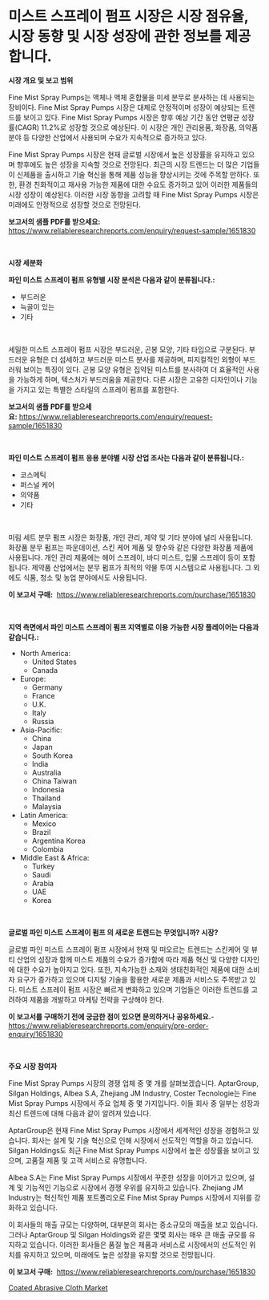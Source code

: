 <p><h1>미스트 스프레이 펌프 시장은 시장 점유율, 시장 동향 및 시장 성장에 관한 정보를 제공합니다.</h1></p><p><strong>시장 개요 및 보고 범위</strong></p>
<p><p>Fine Mist Spray Pumps는 액체나 액체 혼합물을 미세 분무로 분사하는 데 사용되는 장비이다. Fine Mist Spray Pumps 시장은 대체로 안정적이며 성장이 예상되는 트렌드를 보이고 있다. Fine Mist Spray Pumps 시장은 향후 예상 기간 동안 연평균 성장률(CAGR) 11.2%로 성장할 것으로 예상된다. 이 시장은 개인 관리용품, 화장품, 의약품 분야 등 다양한 산업에서 사용되며 수요가 지속적으로 증가하고 있다.</p><p>Fine Mist Spray Pumps 시장은 현재 글로벌 시장에서 높은 성장률을 유지하고 있으며 향후에도 높은 성장을 지속할 것으로 전망된다. 최근의 시장 트렌드는 더 많은 기업들이 신제품을 출시하고 기술 혁신을 통해 제품 성능을 향상시키는 것에 주목할 만하다. 또한, 환경 친화적이고 재사용 가능한 제품에 대한 수요도 증가하고 있어 이러한 제품들의 시장 성장이 예상된다. 이러한 시장 동향을 고려할 때 Fine Mist Spray Pumps 시장은 미래에도 안정적으로 성장할 것으로 전망된다.</p></p>
<p><strong>보고서의 샘플 PDF를 받으세요:</strong> <a href="https://www.reliableresearchreports.com/enquiry/request-sample/1651830">https://www.reliableresearchreports.com/enquiry/request-sample/1651830</a></p>
<p>&nbsp;</p>
<p><strong>시장 세분화</strong></p>
<p><strong>파인 미스트 스프레이 펌프 유형별 시장 분석은 다음과 같이 분류됩니다.:</strong></p>
<p><ul><li>부드러운</li><li>늑골이 있는</li><li>기타</li></ul></p>
<p>&nbsp;</p>
<p><p>세밀한 미스트 스프레이 펌프 시장은 부드러운, 곤봉 모양, 기타 타입으로 구분된다. 부드러운 유형은 더 섬세하고 부드러운 미스트 분사를 제공하며, 피지컬적인 외형이 부드러워 보이는 특징이 있다. 곤봉 모양 유형은 집약된 미스트를 분사하여 더 효율적인 사용을 가능하게 하며, 텍스처가 부드러움을 제공한다. 다른 시장은 고유한 디자인이나 기능을 가지고 있는 특별한 스타일의 스프레이 펌프를 포함한다.</p></p>
<p><strong>보고서의 샘플 PDF를 받으세요:</strong>&nbsp;<a href="https://www.reliableresearchreports.com/enquiry/request-sample/1651830">https://www.reliableresearchreports.com/enquiry/request-sample/1651830</a></p>
<p>&nbsp;</p>
<p><strong> 파인 미스트 스프레이 펌프 응용 분야별 시장 산업 조사는 다음과 같이 분류됩니다.:</strong></p>
<p><ul><li>코스메틱</li><li>퍼스널 케어</li><li>의약품</li><li>기타</li></ul></p>
<p>&nbsp;</p>
<p><p>미림 세트 분무 펌프 시장은 화장품, 개인 관리, 제약 및 기타 분야에 널리 사용됩니다. 화장품 분무 펌프는 파운데이션, 스킨 케어 제품 및 향수와 같은 다양한 화장품 제품에 사용됩니다. 개인 관리 제품에는 헤어 스프레이, 바디 미스트, 입물 스프레이 등이 포함됩니다. 제약품 산업에서는 분무 펌프가 최적의 약물 투여 시스템으로 사용됩니다. 그 외에도 식품, 청소 및 농업 분야에서도 사용됩니다.</p></p>
<p><strong>이 보고서 구매:</strong>&nbsp; <a href="https://www.reliableresearchreports.com/purchase/1651830">https://www.reliableresearchreports.com/purchase/1651830</a></p>
<p>&nbsp;</p>
<p><strong>지역 측면에서 파인 미스트 스프레이 펌프 지역별로 이용 가능한 시장 플레이어는 다음과 같습니다.:</strong></p>
<p><ul>
    <li>
        North America:
        <ul>
            <li>United States</li>
            <li>Canada</li>
        </ul>
    </li>
    <li>
        Europe:
        <ul>
            <li>Germany</li>
            <li>France</li>
            <li>U.K.</li>
            <li>Italy</li>
            <li>Russia</li>
        </ul>
    </li>
    <li>
        Asia-Pacific:
        <ul>
            <li>China</li>
            <li>Japan</li>
            <li>South Korea</li>
            <li>India</li>
            <li>Australia</li>
            <li>China Taiwan</li>
            <li>Indonesia</li>
            <li>Thailand</li>
            <li>Malaysia</li>
        </ul>
    </li>
    <li>
        Latin America:
        <ul>
            <li>Mexico</li>
            <li>Brazil</li>
            <li>Argentina Korea</li>
            <li>Colombia</li>
        </ul>
    </li>
    <li>
        Middle East & Africa:
        <ul>
            <li>Turkey</li>
            <li>Saudi</li>
            <li>Arabia</li>
            <li>UAE</li>
            <li>Korea</li>
        </ul>
    </li>
    </ul></p>
<p>&nbsp;</p>
<p><strong>글로벌 파인 미스트 스프레이 펌프 의 새로운 트렌드는 무엇입니까? 시장?</strong></p>
<p><p>글로벌 파인 미스트 스프레이 펌프 시장에서 현재 및 떠오르는 트렌드는 스킨케어 및 뷰티 산업의 성장과 함께 미스트 제품의 수요가 증가함에 따라 제품 혁신 및 다양한 디자인에 대한 수요가 높아지고 있다. 또한, 지속가능한 소재와 생태친화적인 제품에 대한 소비자 요구가 증가하고 있으며 디지털 기술을 활용한 새로운 제품과 서비스도 주목받고 있다. 미스트 스프레이 펌프 시장은 빠르게 변화하고 있으며 기업들은 이러한 트렌드를 고려하여 제품을 개발하고 마케팅 전략을 구상해야 한다.</p></p>
<p><strong>이 보고서를 구매하기 전에 궁금한 점이 있으면 문의하거나 공유하세요.</strong>- <a href="https://www.reliableresearchreports.com/enquiry/pre-order-enquiry/1651830">https://www.reliableresearchreports.com/enquiry/pre-order-enquiry/1651830</a></p>
<p>&nbsp;</p>
<p><strong>주요 시장 참여자</strong></p>
<p><p>Fine Mist Spray Pumps 시장의 경쟁 업체 중 몇 개를 살펴보겠습니다. AptarGroup, Silgan Holdings, Albea S.A, Zhejiang JM Industry, Coster Tecnologie는 Fine Mist Spray Pumps 시장에서 주요 업체 중 몇 가지입니다. 이들 회사 중 일부는 성장과 최신 트렌드에 대해 다음과 같이 알려져 있습니다.</p><p>AptarGroup은 현재 Fine Mist Spray Pumps 시장에서 세계적인 성장을 경험하고 있습니다. 회사는 설계 및 기술 혁신으로 인해 시장에서 선도적인 역할을 하고 있습니다. Silgan Holdings도 최근 Fine Mist Spray Pumps 시장에서 높은 성장률을 보이고 있으며, 고품질 제품 및 고객 서비스로 유명합니다.</p><p>Albea S.A는 Fine Mist Spray Pumps 시장에서 꾸준한 성장을 이어가고 있으며, 설계 및 기능적인 기능으로 시장에서 경쟁 우위를 유지하고 있습니다. Zhejiang JM Industry는 혁신적인 제품 포트폴리오로 Fine Mist Spray Pumps 시장에서 지위를 강화하고 있습니다.</p><p>이 회사들의 매출 규모는 다양하며, 대부분의 회사는 중소규모의 매출을 보고 있습니다. 그러나 AptarGroup 및 Silgan Holdings와 같은 몇몇 회사는 매우 큰 매출 규모를 유지하고 있습니다. 이러한 회사들은 품질 높은 제품과 서비스로 시장에서의 선도적인 위치를 유지하고 있으며, 미래에도 높은 성장을 유지할 것으로 전망됩니다.</p></p>
<p><strong>이 보고서 구매:</strong>&nbsp;&nbsp;<a href="https://www.reliableresearchreports.com/purchase/1651830">https://www.reliableresearchreports.com/purchase/1651830</a></p>
<p><p><a href="https://noble-drawer-34c.notion.site/Coated-Abrasive-Cloth-Market-Analysis-Examines-its-Scope-on-Growth-Opportunities-and-Forecasted-Tre-c1b92c7e1c3046c29bf68201bc311efd">Coated Abrasive Cloth Market</a></p></p>
